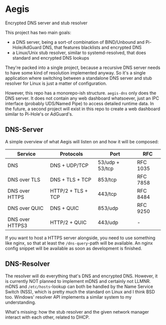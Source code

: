 # Aegis
Encrypted DNS server and stub resolver

This project has two main goals:
- a DNS server, being a sort-of combination of BIND/Unbound and Pi-Hole/AdGuard DNS, that features blacklists and encrypted DNS
- a Linux/Unix stub resolver, similar to systemd-resolved, that does standard and encrypted DNS lookups

They're packed into a single project, because a recursive DNS server needs to have some kind of resolution implemented anyway. So it's a single application where switching between a standalone DNS server and stub resolver for Linux is just a matter of configuration.

However, this repo has a monorepo-ish structure. `aegis-dns` only does the DNS server. It does not contain any web dashboard whatsoever, just an IPC interface (probably UDS/Named Pipe) to access detailed runtime data. In the future, a second project will exist in this repo to create a web dashboard similar to Pi-Hole's or AdGuard's.

## DNS-Server
A simple overview of what Aegis will listen on and how it will be composed:

| Service | Protocols | Port | RFC |
| ------- | --------- | ---- | --- |
| DNS | DNS + UDP/TCP | 53/udp + 53/tcp | RFC 1035 |
| DNS over TLS | DNS + TLS + TCP | 853/tcp | RFC 7858 |
| DNS over HTTPS | HTTP/2 + TLS + TCP | 443/tcp | RFC 8484 |
| DNS over QUIC | DNS + QUIC | 853/udp | RFC 9250 |
| DNS over HTTPS3 | HTTP/2 + QUIC | 443/udp | - |

If you want to host a HTTPS server alongside, you need to use something like nginx, so that at least the `/dns-query`-path will be available.
An nginx config snippet will be available as soon as development is finished.

## DNS-Resolver
The resolver will do everything that's DNS and encrypted DNS. However, it is currently NOT planned to implement mDNS and certainly not LLMNR. mDNS and `/etc/hosts`-lookup can both be handled by the Name Service Switch (NSS), which is pretty much the standard on Linux and I think BSD too. Windows' resolver API implements a similar system to my understanding.

What's missing: how the stub resolver and the given network manager interact with each other, related to DHCP.
